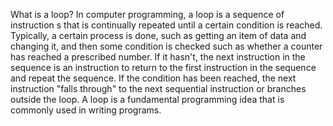 What is a loop?
In computer programming, a loop is a sequence of instruction s that is continually repeated until a certain condition is reached. Typically, a certain process is done, such as getting an item of data and changing it, and then some condition is checked such as whether a counter has reached a prescribed number. If it hasn't, the next instruction in the sequence is an instruction to return to the first instruction in the sequence and repeat the sequence. If the condition has been reached, the next instruction "falls through" to the next sequential instruction or branches outside the loop. A loop is a fundamental programming idea that is commonly used in writing programs.

